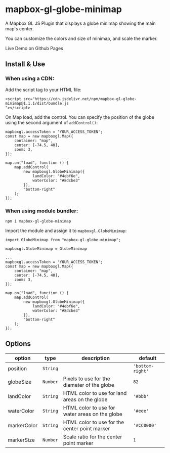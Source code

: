# mapbox-gl-globe-minimap

A Mapbox GL JS Plugin that displays a globe minimap showing the main map's center.

You can customize the colors and size of minimap, and scale the marker.

Live Demo on Github Pages

## Install & Use

### When using a CDN:

Add the script tag to your HTML file:
```
<script src="https://cdn.jsdelivr.net/npm/mapbox-gl-globe-minimap@1.1.1/dist/bundle.js
"></script>
```

On Map load, add the control. You can specify the position of the globe using the second argument of `addControl()`:
```
mapboxgl.accessToken = 'YOUR_ACCESS_TOKEN';
const map = new mapboxgl.Map({
    container: "map",
    center: [-74.5, 40], 
    zoom: 3,
});

map.on("load", function () {
    map.addControl(
        new mapboxgl.GlobeMinimap({
            landColor: "#4ebf6e",
            waterColor: "#8dcbe3"
        }),
        "bottom-right"
    );
});
```

### When using module bundler:
```
npm i mapbox-gl-globe-minimap
```

Import the module and assign it to `mapboxgl.GlobeMinimap`:

```
import GlobeMinimap from "mapbox-gl-globe-minimap";

mapboxgl.GlobeMinimap = GlobeMinimap

...
mapboxgl.accessToken = 'YOUR_ACCESS_TOKEN';
const map = new mapboxgl.Map({
    container: "map",
    center: [-74.5, 40], 
    zoom: 3,
});

map.on("load", function () {
    map.addControl(
        new mapboxgl.GlobeMinimap({
            landColor: "#4ebf6e",
            waterColor: "#8dcbe3"
        }),
        "bottom-right"
    );
});

```

## Options
| option      | type     | description                                    | default          |
| ----------- | -------- | ---------------------------------------------- | ---------------- |
| position    | `String` |                                                | `'bottom-right'` |
| globeSize   | `Number` | Pixels to use for the diameter of the globe    | `82`             |
| landColor   | `String` | HTML color to use for land areas on the globe  | `'#bbb'`         |
| waterColor  | `String` | HTML color to use for water areas on the globe | `'#eee'`         |
| markerColor | `String` | HTML color to use for the center point marker  | `'#CC0000'`      |
| markerSize  | `Number` | Scale ratio for the center point marker        | `1`              |





